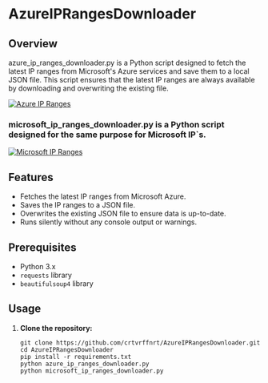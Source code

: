 # AzureIPRangesDownloader

## Overview
azure_ip_ranges_downloader.py is a Python script designed to fetch the latest IP ranges from Microsoft's Azure services and save them to a local JSON file. This script ensures that the latest IP ranges are always available by downloading and overwriting the existing file.

[![Azure IP Ranges](https://img.shields.io/badge/Azure-IP_Ranges-blue)](https://www.microsoft.com/en-us/download/details.aspx?id=53602)

### microsoft_ip_ranges_downloader.py is a Python script designed for the same purpose for Microsoft IP`s.

[![Microsoft IP Ranges](https://img.shields.io/badge/Microsoft-IP_Ranges-blue)](https://www.microsoft.com/en-us/download/details.aspx?id=56519)



## Features
- Fetches the latest IP ranges from Microsoft Azure.
- Saves the IP ranges to a JSON file.
- Overwrites the existing JSON file to ensure data is up-to-date.
- Runs silently without any console output or warnings.

## Prerequisites
- Python 3.x
- `requests` library
- `beautifulsoup4` library

## Usage
1. **Clone the repository:**
   ```
   git clone https://github.com/crtvrffnrt/AzureIPRangesDownloader.git
   cd AzureIPRangesDownloader
   pip install -r requirements.txt
   python azure_ip_ranges_downloader.py
   python microsoft_ip_ranges_downloader.py

   ``` 
